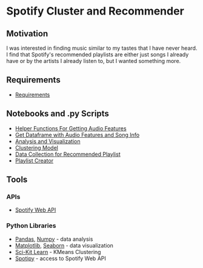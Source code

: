 # Spotify Cluster and Recommender
## Motivation
I was interested in finding music similar to my tastes that I have never heard. I find that Spotify's recommended playlists are either just songs I already have or by the artists I already listen to, but I wanted something more.
## Requirements
  * [Requirements](https://github.com/EWiliams0590/Spotify/blob/main/requirements.txt)
## Notebooks and .py Scripts
  * [Helper Functions For Getting Audio Features](https://github.com/EWiliams0590/Spotify/blob/main/DataPipelineFunctions.py)
  * [Get Dataframe with Audio Features and Song Info](https://github.com/EWiliams0590/Spotify/blob/main/GetSongDataFinal.py)
  * [Analysis and Visualization](https://github.com/EWiliams0590/Spotify/blob/main/Final%20Dataset%20and%20Basic%20EDA.ipynb)
  * [Clustering Model](https://github.com/EWiliams0590/Spotify/blob/main/Clustering%20My%20Top%20Songs%20Spotify.ipynb)
  * [Data Collection for Recommended Playlist](https://github.com/EWiliams0590/Spotify/blob/main/GetSongDataFromSearch.py)
  * [Playlist Creator](https://github.com/EWiliams0590/Spotify/blob/main/GetPlaylist.py)
## Tools
### APIs
  * [Spotify Web API](https://developer.spotify.com/documentation/web-api/)
### Python Libraries
  * [Pandas](https://pandas.pydata.org/), [Numpy](https://numpy.org/) - data analysis
  * [Matplotlib](https://matplotlib.org/), [Seaborn](https://seaborn.pydata.org/index.html) - data visualization
  * [Sci-Kit Learn](https://scikit-learn.org/stable/index.html) - KMeans Clustering
  * [Spotipy](https://spotipy.readthedocs.io/en/2.18.0/) - access to Spotify Web API

